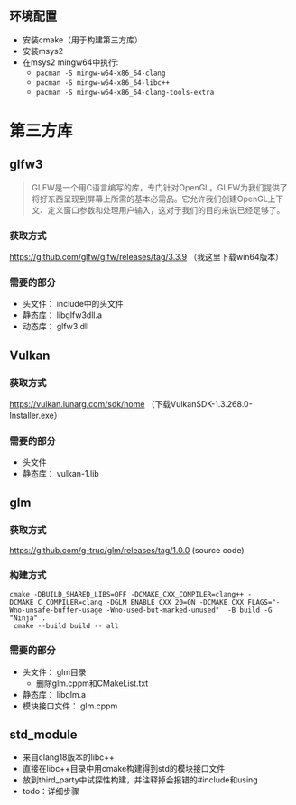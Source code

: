 ## 环境配置
- 安装cmake（用于构建第三方库）
- 安装msys2
- 在msys2 mingw64中执行:
  - `pacman -S mingw-w64-x86_64-clang`
  - `pacman -S mingw-w64-x86_64-libc++`
  - `pacman -S mingw-w64-x86_64-clang-tools-extra`

# 第三方库
## glfw3
> GLFW是一个用C语言编写的库，专门针对OpenGL。GLFW为我们提供了将好东西呈现到屏幕上所需的基本必需品。它允许我们创建OpenGL上下文、定义窗口参数和处理用户输入，这对于我们的目的来说已经足够了。
### 获取方式 
https://github.com/glfw/glfw/releases/tag/3.3.9 （我这里下载win64版本）

### 需要的部分
- 头文件： include中的头文件
- 静态库： libglfw3dll.a 
- 动态库： glfw3.dll

## Vulkan
### 获取方式
https://vulkan.lunarg.com/sdk/home （下载VulkanSDK-1.3.268.0-Installer.exe）
### 需要的部分
- 头文件
- 静态库： vulkan-1.lib

## glm
### 获取方式
https://github.com/g-truc/glm/releases/tag/1.0.0 (source code)
### 构建方式
```
cmake -DBUILD_SHARED_LIBS=OFF -DCMAKE_CXX_COMPILER=clang++ -DCMAKE_C_COMPILER=clang -DGLM_ENABLE_CXX_20=ON -DCMAKE_CXX_FLAGS="-Wno-unsafe-buffer-usage -Wno-used-but-marked-unused"  -B build -G "Ninja" .
 cmake --build build -- all
```
### 需要的部分
- 头文件： glm目录
  - 删除glm.cppm和CMakeList.txt
- 静态库： libglm.a
- 模块接口文件： glm.cppm

## std_module
- 来自clang18版本的libc++
- 直接在libc++目录中用cmake构建得到std的模块接口文件
- 放到third_party中试探性构建，并注释掉会报错的#include和using
- todo：详细步骤